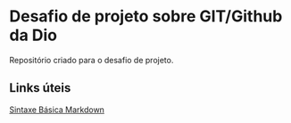 # Desafio de projeto sobre GIT/Github da Dio
Repositório criado para o desafio de projeto. 

## Links úteis

[Sintaxe Básica Markdown](https://www.markdownguide.org/basic-syntax/)
